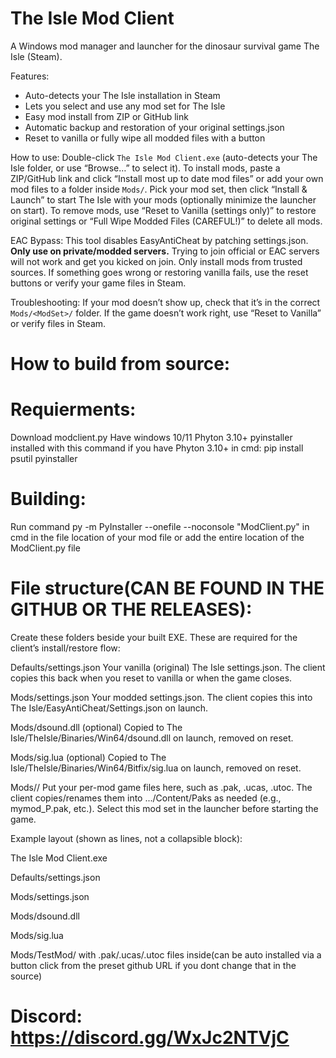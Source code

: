 # The Isle Mod Client

A Windows mod manager and launcher for the dinosaur survival game The Isle (Steam).

Features:
- Auto-detects your The Isle installation in Steam
- Lets you select and use any mod set for The Isle
- Easy mod install from ZIP or GitHub link
- Automatic backup and restoration of your original settings.json
- Reset to vanilla or fully wipe all modded files with a button

How to use: Double-click `The Isle Mod Client.exe` (auto-detects your The Isle folder, or use “Browse…” to select it). To install mods, paste a ZIP/GitHub link and click “Install most up to date mod files” or add your own mod files to a folder inside `Mods/`. Pick your mod set, then click “Install & Launch” to start The Isle with your mods (optionally minimize the launcher on start). To remove mods, use “Reset to Vanilla (settings only)” to restore original settings or “Full Wipe Modded Files (CAREFUL!)” to delete all mods.

EAC Bypass: This tool disables EasyAntiCheat by patching settings.json. **Only use on private/modded servers.** Trying to join official or EAC servers will not work and get you kicked on join. Only install mods from trusted sources. If something goes wrong or restoring vanilla fails, use the reset buttons or verify your game files in Steam.

Troubleshooting: If your mod doesn’t show up, check that it’s in the correct `Mods/<ModSet>/` folder. If the game doesn’t work right, use “Reset to Vanilla” or verify files in Steam.




# How to build from source:

# Requierments:
Download modclient.py
Have windows 10/11
Phyton 3.10+
pyinstaller installed with this command if you have Phyton 3.10+ in cmd: pip install psutil pyinstaller



# Building:
Run command py -m PyInstaller --onefile --noconsole "ModClient.py" in cmd in the file location of your mod file or add the entire location of the ModClient.py file 




# File structure(CAN BE FOUND IN THE GITHUB OR THE RELEASES):
Create these folders beside your built EXE. These are required for the client’s install/restore flow:

Defaults/settings.json
Your vanilla (original) The Isle settings.json.
The client copies this back when you reset to vanilla or when the game closes.

Mods/settings.json
Your modded settings.json.
The client copies this into The Isle/EasyAntiCheat/Settings.json on launch.

Mods/dsound.dll (optional)
Copied to The Isle/TheIsle/Binaries/Win64/dsound.dll on launch, removed on reset.

Mods/sig.lua (optional)
Copied to The Isle/TheIsle/Binaries/Win64/Bitfix/sig.lua on launch, removed on reset.

Mods/<YourModSetName>/
Put your per-mod game files here, such as .pak, .ucas, .utoc.
The client copies/renames them into .../Content/Paks as needed (e.g., mymod_P.pak, etc.).
Select this mod set in the launcher before starting the game.

Example layout (shown as lines, not a collapsible block):

The Isle Mod Client.exe

Defaults/settings.json

Mods/settings.json

Mods/dsound.dll 

Mods/sig.lua 

Mods/TestMod/ with .pak/.ucas/.utoc files inside(can be auto installed via a button click from the preset github URL if you dont change that in the source)


# Discord: https://discord.gg/WxJc2NTVjC

